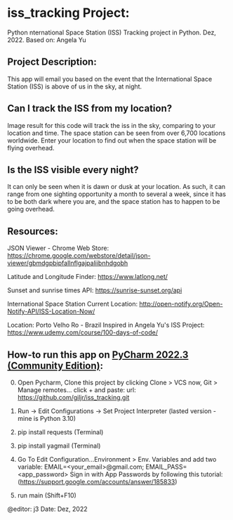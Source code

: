 
# iss_tracking Project:
Python nternational Space Station (ISS) Tracking project in Python. Dez, 2022. Based on: Angela Yu 

## Project Description:
This app will email you based on the event that the International Space Station (ISS)
is above of us in the sky, at night. 

## Can I track the ISS from my location?
Image result for this code will track the iss in the sky, comparing to your location and time.
The space station can be seen from over 6,700 locations worldwide. Enter your location to find out
when the space station will be flying overhead.
## Is the ISS visible every night?
It can only be seen when it is dawn or dusk at your location.
As such, it can range from one sighting opportunity a month to several a week,
since it has to be both dark where you are, and the space station has to happen to be going overhead.
## Resources:
JSON Viewer - Chrome Web Store:
https://chrome.google.com/webstore/detail/json-viewer/gbmdgpbipfallnflgajpaliibnhdgobh

Latitude and Longitude Finder:
https://www.latlong.net/

Sunset and sunrise times API:
https://sunrise-sunset.org/api

International Space Station Current Location:
http://open-notify.org/Open-Notify-API/ISS-Location-Now/

Location: Porto Velho Ro - Brazil
Inspired in Angela Yu's ISS Project:
https://www.udemy.com/course/100-days-of-code/

## How-to run this app on [PyCharm 2022.3 (Community Edition)](https://www.jetbrains.com/pycharm/):

   0)  Open Pycharm, Clone this project by clicking Clone > VCS
       now, Git > Manage remotes... click + and paste:
       url: https://github.com/giljr/iss_tracking.git

   1) Run -> Edit Configurations -> Set Project Interpreter (lasted version - mine is Python 3.10)

   2) pip install requests (Terminal)

   3) pip install yagmail (Terminal)

   4) Go To Edit Configuration...Environment > Env. Variables
      and add two variable:
      EMAIL=<your_email>@gmail.com;
      EMAIL_PASS=<app_password>
      Sign in with App Passwords by following this tutorial:
      (https://support.google.com/accounts/answer/185833)

   5) run main (Shift+F10)

@editor: j3
Date: Dez, 2022
